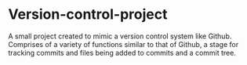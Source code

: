 # Version-control-project
A small project created to mimic a version control system like Github. Comprises of a variety of functions similar to that of Github, a stage for tracking commits and files being added to commits and a commit tree. 
